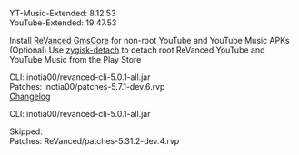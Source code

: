 YT-Music-Extended: 8.12.53  
YouTube-Extended: 19.47.53  

Install [ReVanced GmsCore](https://github.com/ReVanced/GmsCore/releases/latest) for non-root YouTube and YouTube Music APKs  
(Optional) Use [zygisk-detach](https://github.com/j-hc/zygisk-detach/releases/latest) to detach root ReVanced YouTube and YouTube Music from the Play Store
  
CLI: inotia00/revanced-cli-5.0.1-all.jar  
Patches: inotia00/patches-5.7.1-dev.6.rvp  
[Changelog](https://github.com/inotia00/revanced-patches/releases/tag/v5.7.1-dev.6)

CLI: inotia00/revanced-cli-5.0.1-all.jar    

Skipped:  
Patches: ReVanced/patches-5.31.2-dev.4.rvp    
